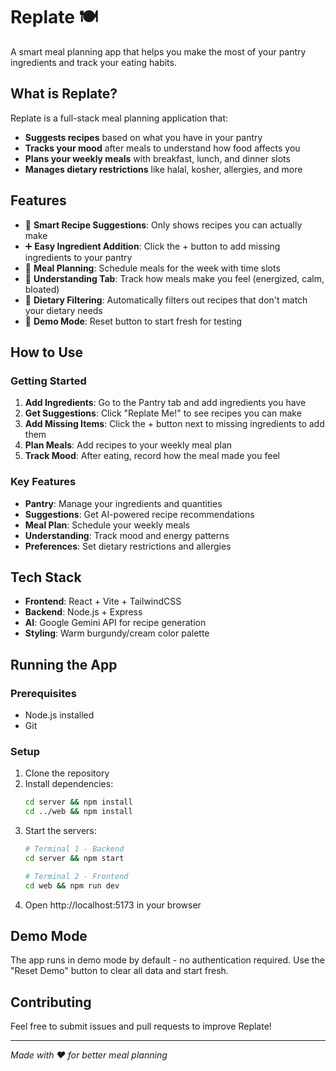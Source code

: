 # Replate 🍽️

A smart meal planning app that helps you make the most of your pantry ingredients and track your eating habits.

## What is Replate?

Replate is a full-stack meal planning application that:
- **Suggests recipes** based on what you have in your pantry
- **Tracks your mood** after meals to understand how food affects you
- **Plans your weekly meals** with breakfast, lunch, and dinner slots
- **Manages dietary restrictions** like halal, kosher, allergies, and more

## Features

- 🥘 **Smart Recipe Suggestions**: Only shows recipes you can actually make
- ➕ **Easy Ingredient Addition**: Click the + button to add missing ingredients to your pantry
- 📅 **Meal Planning**: Schedule meals for the week with time slots
- 🧠 **Understanding Tab**: Track how meals make you feel (energized, calm, bloated)
- 🚫 **Dietary Filtering**: Automatically filters out recipes that don't match your dietary needs
- 🔄 **Demo Mode**: Reset button to start fresh for testing

## How to Use

### Getting Started
1. **Add Ingredients**: Go to the Pantry tab and add ingredients you have
2. **Get Suggestions**: Click "Replate Me!" to see recipes you can make
3. **Add Missing Items**: Click the + button next to missing ingredients to add them
4. **Plan Meals**: Add recipes to your weekly meal plan
5. **Track Mood**: After eating, record how the meal made you feel

### Key Features
- **Pantry**: Manage your ingredients and quantities
- **Suggestions**: Get AI-powered recipe recommendations
- **Meal Plan**: Schedule your weekly meals
- **Understanding**: Track mood and energy patterns
- **Preferences**: Set dietary restrictions and allergies

## Tech Stack

- **Frontend**: React + Vite + TailwindCSS
- **Backend**: Node.js + Express
- **AI**: Google Gemini API for recipe generation
- **Styling**: Warm burgundy/cream color palette

## Running the App

### Prerequisites
- Node.js installed
- Git

### Setup
1. Clone the repository
2. Install dependencies:
   ```bash
   cd server && npm install
   cd ../web && npm install
   ```
3. Start the servers:
   ```bash
   # Terminal 1 - Backend
   cd server && npm start
   
   # Terminal 2 - Frontend  
   cd web && npm run dev
   ```
4. Open http://localhost:5173 in your browser

## Demo Mode

The app runs in demo mode by default - no authentication required. Use the "Reset Demo" button to clear all data and start fresh.

## Contributing

Feel free to submit issues and pull requests to improve Replate!

---

*Made with ❤️ for better meal planning*